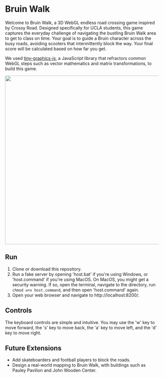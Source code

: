 # Bruin Walk

Welcome to Bruin Walk, a 3D WebGL endless road crossing game inspired by Crossy Road. Designed specifically for UCLA students, this game captures the everyday challenge of navigating the bustling Bruin Walk area to get to class on time. Your goal is to guide a Bruin character across the busy roads,  avoiding scooters that intermittently block the way. Your final score will be calculated based on how far you get.

We used [tiny-graphics-js](https://github.com/encyclopedia-of-code/tiny-graphics-js), a JavaScript library that refractors common WebGL steps such as vector mathematics and matrix transformations, to build this game. 

<img src="assets/bruin_walk.png" width="550">

## Run
1. Clone or download this repository. <br>
2. Run a fake server by opening 'host.bat' if you're using Windows, or 'host.command' if you're using MacOS. On MacOS, you might get a security warning. If so, open the terminal, navigate to the directory, run ```chmod u+x host.command```, and then open 'host.command' again. <br>
3. Open your web browser and navigate to http://localhost:8200/. 

## Controls
The keyboard controls are simple and intuitive. You may use the 'w' key to move forward, the 's' key to move back, the 'a' key to move left, and the 'd' key to move right.

## Future Extensions
- Add skateboarders and football players to block the roads. <br>
- Design a real-world mapping to Bruin Walk, with buildings such as Pauley Pavilion and John Wooden Center. 
